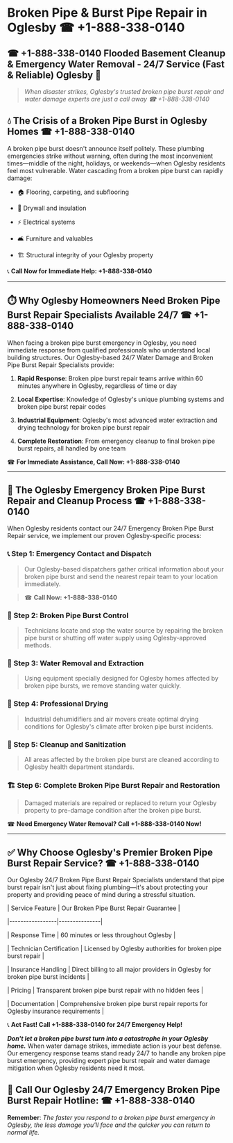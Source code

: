 # Broken Pipe & Burst Pipe Repair in Oglesby ☎ +1-888-338-0140  
## ☎ +1-888-338-0140 Flooded Basement Cleanup & Emergency Water Removal - 24/7 Service (Fast & Reliable) Oglesby 🚨  

> *When disaster strikes, Oglesby's trusted broken pipe burst repair and water damage experts are just a call away ☎ +1-888-338-0140*  

## 💧 The Crisis of a Broken Pipe Burst in Oglesby Homes ☎ +1-888-338-0140  

A broken pipe burst doesn't announce itself politely. These plumbing emergencies strike without warning, often during the most inconvenient times—middle of the night, holidays, or weekends—when Oglesby residents feel most vulnerable. Water cascading from a broken pipe burst can rapidly damage:  

* 🏠 Flooring, carpeting, and subflooring  
* 🧱 Drywall and insulation  
* ⚡ Electrical systems  
* 🛋️ Furniture and valuables  
* 🏗️ Structural integrity of your Oglesby property  

📞 **Call Now for Immediate Help: +1-888-338-0140**  

---  

## ⏱️ Why Oglesby Homeowners Need Broken Pipe Burst Repair Specialists Available 24/7 ☎ +1-888-338-0140  

When facing a broken pipe burst emergency in Oglesby, you need immediate response from qualified professionals who understand local building structures. Our Oglesby-based 24/7 Water Damage and Broken Pipe Burst Repair Specialists provide:  

1. **Rapid Response**: Broken pipe burst repair teams arrive within 60 minutes anywhere in Oglesby, regardless of time or day  
2. **Local Expertise**: Knowledge of Oglesby's unique plumbing systems and broken pipe burst repair codes  
3. **Industrial Equipment**: Oglesby's most advanced water extraction and drying technology for broken pipe burst repair  
4. **Complete Restoration**: From emergency cleanup to final broken pipe burst repairs, all handled by one team  

☎ **For Immediate Assistance, Call Now: +1-888-338-0140**  

---  

## 🔧 The Oglesby Emergency Broken Pipe Burst Repair and Cleanup Process ☎ +1-888-338-0140  

When Oglesby residents contact our 24/7 Emergency Broken Pipe Burst Repair service, we implement our proven Oglesby-specific process:  

### 📞 Step 1: Emergency Contact and Dispatch  
> Our Oglesby-based dispatchers gather critical information about your broken pipe burst and send the nearest repair team to your location immediately.  
> ☎ **Call Now: +1-888-338-0140**  

### 🚿 Step 2: Broken Pipe Burst Control  
> Technicians locate and stop the water source by repairing the broken pipe burst or shutting off water supply using Oglesby-approved methods.  

### 🌊 Step 3: Water Removal and Extraction  
> Using equipment specially designed for Oglesby homes affected by broken pipe bursts, we remove standing water quickly.  

### 💨 Step 4: Professional Drying  
> Industrial dehumidifiers and air movers create optimal drying conditions for Oglesby's climate after broken pipe burst incidents.  

### 🧼 Step 5: Cleanup and Sanitization  
> All areas affected by the broken pipe burst are cleaned according to Oglesby health department standards.  

### 🏗️ Step 6: Complete Broken Pipe Burst Repair and Restoration  
> Damaged materials are repaired or replaced to return your Oglesby property to pre-damage condition after the broken pipe burst.  

☎ **Need Emergency Water Removal? Call +1-888-338-0140 Now!**  

---  

## ✅ Why Choose Oglesby's Premier Broken Pipe Burst Repair Service? ☎ +1-888-338-0140  

Our Oglesby 24/7 Broken Pipe Burst Repair Specialists understand that pipe burst repair isn't just about fixing plumbing—it's about protecting your property and providing peace of mind during a stressful situation.  

| Service Feature | Our Broken Pipe Burst Repair Guarantee |  
|-----------------|---------------|  
| Response Time | 60 minutes or less throughout Oglesby |  
| Technician Certification | Licensed by Oglesby authorities for broken pipe burst repair |  
| Insurance Handling | Direct billing to all major providers in Oglesby for broken pipe burst incidents |  
| Pricing | Transparent broken pipe burst repair with no hidden fees |  
| Documentation | Comprehensive broken pipe burst repair reports for Oglesby insurance requirements |  

📞 **Act Fast! Call +1-888-338-0140 for 24/7 Emergency Help!**  

***Don't let a broken pipe burst turn into a catastrophe in your Oglesby home.*** When water damage strikes, immediate action is your best defense. Our emergency response teams stand ready 24/7 to handle any broken pipe burst emergency, providing expert pipe burst repair and water damage mitigation when Oglesby residents need it most.  

## 📱 Call Our Oglesby 24/7 Emergency Broken Pipe Burst Repair Hotline: ☎ +1-888-338-0140  

**Remember**: *The faster you respond to a broken pipe burst emergency in Oglesby, the less damage you'll face and the quicker you can return to normal life.*